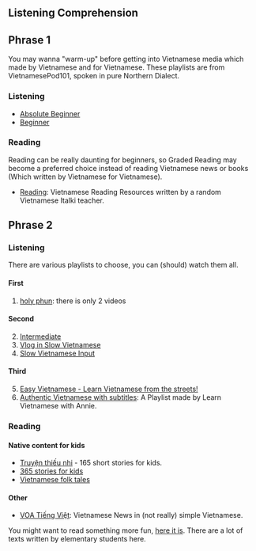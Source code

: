 ## Listening Comprehension


## Phrase 1
You may wanna "warm-up" before getting into Vietnamese media which made by Vietnamese and for Vietnamese. These playlists are from VietnamesePod101, spoken in pure Northern Dialect.

### Listening
- [Absolute Beginner](https://www.youtube.com/playlist?list=PLunONiOw9GxL3KEhx7lTJbY8-COYXBkyK)
- [Beginner](https://www.youtube.com/playlist?list=PLunONiOw9GxLoQOkTELRyn8xUgY9MP_PR)

### Reading 
Reading can be really daunting for beginners, so Graded Reading may become a preferred choice instead of reading Vietnamese news or books (Which written by Vietnamese for Vietnamese).

- [Reading](http://easyvietnamese.weebly.com/reading): Vietnamese Reading Resources written by a random Vietnamese Italki teacher.

## Phrase 2

### Listening

There are various playlists to choose, you can (should) watch them all.

#### First
1. [holy phun](https://www.youtube.com/channel/UCBRTv26bFOoQvCsKluwuCDQ): there is only 2 videos

#### Second
2. [Intermediate](https://www.youtube.com/playlist?list=PLunONiOw9GxJqez21K_cBsNV4k_9dPg0U)
3. [Vlog in Slow Vietnamese](https://www.youtube.com/playlist?list=PLW2Cgj7b_FvjiNUTa4GHRJz2H8SbncPCy)
4. [Slow Vietnamese Input](https://www.youtube.com/playlist?list=PLW2Cgj7b_FviK9D0yZ6-n2R3WgeuZieTT)

#### Third
5. [Easy Vietnamese - Learn Vietnamese from the streets!](https://www.youtube.com/playlist?list=PLA5UIoabheFN8XxzGYrLkEDuhxESQ8kUr)
6. [Authentic Vietnamese with subtitles](https://www.youtube.com/playlist?list=PLnVIHsBDulRMiCJThslqsejGhWlLEHGQ6): A Playlist made by Learn Vietnamese with Annie.

### Reading

#### Native content for kids

- [Truyện thiếu nhi](https://tiengviethuchanh.wordpress.com/truyen-thieu-nhi/) - 165 short stories for kids.
- [365 stories for kids](https://truyenchobe.com/tag/1001-chuyen-ke-cho-be-truoc-gio-di-ngu)
- [Vietnamese folk tales](https://tiengviethuchanh.wordpress.com/truyen-co-tich/)

#### Other

- [VOA Tiếng Việt](https://www.voatiengviet.com/): Vietnamese News in (not really) simple Vietnamese.

You might want to read something more fun, [here it is](https://tiengviethuchanh.wordpress.com/bai-viet-hoc-sinh/). There are a lot of texts written by elementary students here.
